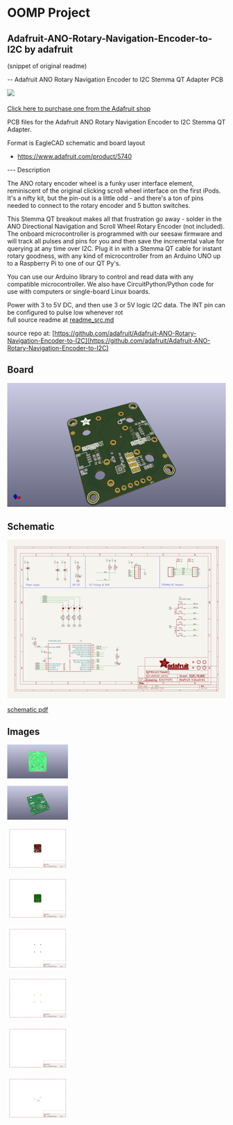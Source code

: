 # OOMP Project  
## Adafruit-ANO-Rotary-Navigation-Encoder-to-I2C  by adafruit  
  
(snippet of original readme)  
  
-- Adafruit ANO Rotary Navigation Encoder to I2C Stemma QT Adapter PCB  
  
<a href="http://www.adafruit.com/products/5740"><img src="assets/5740.jpg?raw=true" width="500px"><br/>  
Click here to purchase one from the Adafruit shop</a>  
  
PCB files for the Adafruit ANO Rotary Navigation Encoder to I2C Stemma QT Adapter.   
  
Format is EagleCAD schematic and board layout  
* https://www.adafruit.com/product/5740  
  
--- Description  
  
The ANO rotary encoder wheel is a funky user interface element, reminiscent of the original clicking scroll wheel interface on the first iPods. It's a nifty kit, but the pin-out is a little odd - and there's a ton of pins needed to connect to the rotary encoder and 5 button switches.  
  
This Stemma QT breakout makes all that frustration go away - solder in the ANO Directional Navigation and Scroll Wheel Rotary Encoder (not included). The onboard microcontroller is programmed with our seesaw firmware and will track all pulses and pins for you and then save the incremental value for querying at any time over I2C. Plug it in with a Stemma QT cable for instant rotary goodness, with any kind of microcontroller from an Arduino UNO up to a Raspberry Pi to one of our QT Py's.  
  
You can use our Arduino library to control and read data with any compatible microcontroller. We also have CircuitPython/Python code for use with computers or single-board Linux boards.  
  
Power with 3 to 5V DC, and then use 3 or 5V logic I2C data. The INT pin can be configured to pulse low whenever rot  
  full source readme at [readme_src.md](readme_src.md)  
  
source repo at: [https://github.com/adafruit/Adafruit-ANO-Rotary-Navigation-Encoder-to-I2C](https://github.com/adafruit/Adafruit-ANO-Rotary-Navigation-Encoder-to-I2C)  
## Board  
  
[![working_3d.png](working_3d_600.png)](working_3d.png)  
## Schematic  
  
[![working_schematic.png](working_schematic_600.png)](working_schematic.png)  
  
[schematic pdf](working_schematic.pdf)  
## Images  
  
[![working_3D_bottom.png](working_3D_bottom_140.png)](working_3D_bottom.png)  
  
[![working_3D_top.png](working_3D_top_140.png)](working_3D_top.png)  
  
[![working_assembly_page_01.png](working_assembly_page_01_140.png)](working_assembly_page_01.png)  
  
[![working_assembly_page_02.png](working_assembly_page_02_140.png)](working_assembly_page_02.png)  
  
[![working_assembly_page_03.png](working_assembly_page_03_140.png)](working_assembly_page_03.png)  
  
[![working_assembly_page_04.png](working_assembly_page_04_140.png)](working_assembly_page_04.png)  
  
[![working_assembly_page_05.png](working_assembly_page_05_140.png)](working_assembly_page_05.png)  
  
[![working_assembly_page_06.png](working_assembly_page_06_140.png)](working_assembly_page_06.png)  
